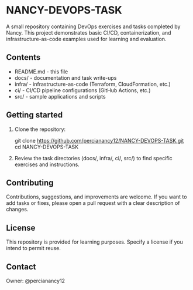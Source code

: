 # NANCY-DEVOPS-TASK

A small repository containing DevOps exercises and tasks completed by Nancy. This project demonstrates basic CI/CD, containerization, and infrastructure-as-code examples used for learning and evaluation.

## Contents

- README.md - this file
- docs/ - documentation and task write-ups
- infra/ - infrastructure-as-code (Terraform, CloudFormation, etc.)
- ci/ - CI/CD pipeline configurations (GitHub Actions, etc.)
- src/ - sample applications and scripts

## Getting started

1. Clone the repository:

   git clone https://github.com/percianancy12/NANCY-DEVOPS-TASK.git
   cd NANCY-DEVOPS-TASK

2. Review the task directories (docs/, infra/, ci/, src/) to find specific exercises and instructions.

## Contributing

Contributions, suggestions, and improvements are welcome. If you want to add tasks or fixes, please open a pull request with a clear description of changes.

## License

This repository is provided for learning purposes. Specify a license if you intend to permit reuse.

## Contact

Owner: @percianancy12